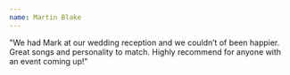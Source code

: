 ```yaml
---
name: Martin Blake
---
```


"We had Mark at our wedding reception and we couldn’t of been happier. Great songs and personality to match. Highly recommend for anyone with an event coming up!"
